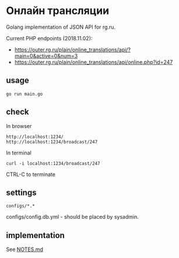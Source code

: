 # Онлайн трансляции



Golang implementation of JSON API for rg.ru.

Current PHP endpoints (2018.11.02):
- https://outer.rg.ru/plain/online_translations/api/?main=0&active=0&num=3
- https://outer.rg.ru/plain/online_translations/api/online.php?id=247

## usage 
    go run main.go

## check

In browser

	http://localhost:1234/
	http://localhost:1234/broadcast/247

In terminal

	curl -i localhost:1234/broadcast/247

CTRL-C to terminate

## settings

    configs/*.*

configs/config.db.yml - should be placed by sysadmin. 


## implementation

See [NOTES.md](NOTES.md)